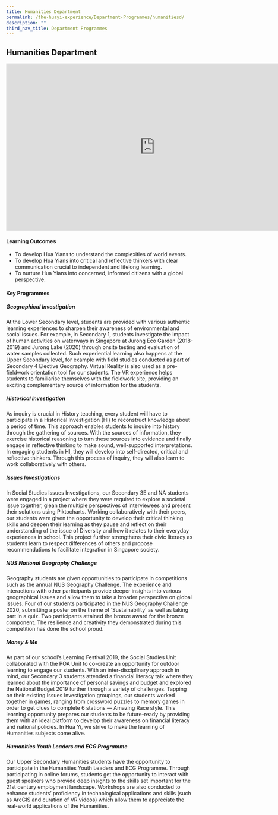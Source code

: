 ```yaml
---
title: Humanities Department
permalink: /the-huayi-experience/Department-Programmes/humanitiesd/
description: ""
third_nav_title: Department Programmes
---
```

## Humanities Department

<iframe allowfullscreen="true" height="450" width="800" frameborder="0" src="https://docs.google.com/presentation/d/e/2PACX-1vSCf6fdM2nCD8jxIWphHmaaP2GEG3Od7BAIyFqoL3-wRKQn3KTJ92jZVJjyBgSVE2z04Wa7uhVcnboY/embed?start=false&amp;loop=false&amp;delayms=3000"></iframe>

#### Learning Outcomes

*   To develop Hua Yians to understand the complexities of world events.
*   To develop Hua Yians into critical and reflective thinkers with clear communication crucial to independent and lifelong learning.
*   To nurture Hua Yians into concerned, informed citizens with a global perspective.

#### Key Programmes

##### Geographical Investigation

At the Lower Secondary level, students are provided with various authentic learning experiences to sharpen their awareness of environmental and social issues. For example, in Secondary 1, students investigate the impact of human activities on waterways in Singapore at Jurong Eco Garden (2018-2019) and Jurong Lake (2020) through onsite testing and evaluation of water samples collected. Such experiential learning also happens at the Upper Secondary level, for example with field studies conducted as part of Secondary 4 Elective Geography. Virtual Reality is also used as a pre-fieldwork orientation tool for our students. The VR experience helps students to familiarise themselves with the fieldwork site, providing an exciting complementary source of information for the students.

##### Historical Investigation

As inquiry is crucial in History teaching, every student will have to participate in a Historical Investigation (HI) to reconstruct knowledge about a period of time. This approach enables students to inquire into history through the gathering of sources. With the sources of information, they exercise historical reasoning to turn these sources into evidence and finally engage in reflective thinking to make sound, well-supported interpretations. In engaging students in HI, they will develop into self-directed, critical and reflective thinkers. Through this process of inquiry, they will also learn to work collaboratively with others.

##### Issues Investigations

In Social Studies Issues Investigations, our Secondary 3E and NA students were engaged in a project where they were required to explore a societal issue together, glean the multiple perspectives of interviewees and present their solutions using Piktocharts. Working collaboratively with their peers, our students were given the opportunity to develop their critical thinking skills and deepen their learning as they pause and reflect on their understanding of the issue of Diversity and how it relates to their everyday experiences in school. This project further strengthens their civic literacy as students learn to respect differences of others and propose recommendations to facilitate integration in Singapore society.

##### NUS National Geography Challenge

Geography students are given opportunities to participate in competitions such as the annual NUS Geography Challenge. The experience and interactions with other participants provide deeper insights into various geographical issues and allow them to take a broader perspective on global issues. Four of our students participated in the NUS Geography Challenge 2020, submitting a poster on the theme of ‘Sustainability’ as well as taking part in a quiz. Two participants attained the bronze award for the bronze component. The resilience and creativity they demonstrated during this competition has done the school proud.

##### Money &amp; Me

As part of our school’s Learning Festival 2019, the Social Studies Unit collaborated with the POA Unit to co-create an opportunity for outdoor learning to engage our students. With an inter-disciplinary approach in mind, our Secondary 3 students attended a financial literacy talk where they learned about the importance of personal savings and budget and explored the National Budget 2019 further through a variety of challenges. Tapping on their existing Issues Investigation groupings, our students worked together in games, ranging from crossword puzzles to memory games in order to get clues to complete 6 stations — Amazing Race style. This learning opportunity prepares our students to be future-ready by providing them with an ideal platform to develop their awareness on financial literacy and national policies. In Hua Yi, we strive to make the learning of Humanities subjects come alive.

##### Humanities Youth Leaders and ECG Programme

Our Upper Secondary Humanities students have the opportunity to participate in the Humanities Youth Leaders and ECG Programme. Through participating in online forums, students get the opportunity to interact with guest speakers who provide deep insights to the skills set important for the 21st century employment landscape. Workshops are also conducted to enhance students’ proficiency in technological applications and skills (such as ArcGIS and curation of VR videos) which allow them to appreciate the real-world applications of the Humanities.